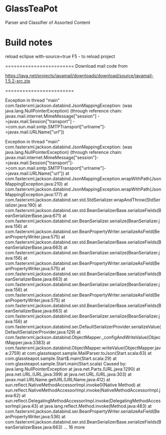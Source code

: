 GlassTeaPot
===========

Parser and Classifier of Assorted Content


Build notes
========================
reload
eclipse with-source=true
F5 - to reload project

========================
Download mail code from

https://java.net/projects/javamail/downloads/download/source/javamail-1.5.2-src.zip

========================



Exception in thread "main" com.fasterxml.jackson.databind.JsonMappingException: 
	(was java.lang.NullPointerException) 
	(through reference chain: javax.mail.internet.MimeMessage["session"]
		->javax.mail.Session["transport"]
		->com.sun.mail.smtp.SMTPTransport["urlname"]->javax.mail.URLName["url"])

Exception in thread "main" com.fasterxml.jackson.databind.JsonMappingException: (was java.lang.NullPointerException) (through reference chain: javax.mail.internet.MimeMessage["session"]->javax.mail.Session["transport"]->com.sun.mail.smtp.SMTPTransport["urlname"]->javax.mail.URLName["url"])
	at com.fasterxml.jackson.databind.JsonMappingException.wrapWithPath(JsonMappingException.java:210)
	at com.fasterxml.jackson.databind.JsonMappingException.wrapWithPath(JsonMappingException.java:177)
	at com.fasterxml.jackson.databind.ser.std.StdSerializer.wrapAndThrow(StdSerializer.java:190)
	at com.fasterxml.jackson.databind.ser.std.BeanSerializerBase.serializeFields(BeanSerializerBase.java:671)
	at com.fasterxml.jackson.databind.ser.BeanSerializer.serialize(BeanSerializer.java:156)
	at com.fasterxml.jackson.databind.ser.BeanPropertyWriter.serializeAsField(BeanPropertyWriter.java:575)
	at com.fasterxml.jackson.databind.ser.std.BeanSerializerBase.serializeFields(BeanSerializerBase.java:663)
	at com.fasterxml.jackson.databind.ser.BeanSerializer.serialize(BeanSerializer.java:156)
	at com.fasterxml.jackson.databind.ser.BeanPropertyWriter.serializeAsField(BeanPropertyWriter.java:575)
	at com.fasterxml.jackson.databind.ser.std.BeanSerializerBase.serializeFields(BeanSerializerBase.java:663)
	at com.fasterxml.jackson.databind.ser.BeanSerializer.serialize(BeanSerializer.java:156)
	at com.fasterxml.jackson.databind.ser.BeanPropertyWriter.serializeAsField(BeanPropertyWriter.java:575)
	at com.fasterxml.jackson.databind.ser.std.BeanSerializerBase.serializeFields(BeanSerializerBase.java:663)
	at com.fasterxml.jackson.databind.ser.BeanSerializer.serialize(BeanSerializer.java:156)
	at com.fasterxml.jackson.databind.ser.DefaultSerializerProvider.serializeValue(DefaultSerializerProvider.java:129)
	at com.fasterxml.jackson.databind.ObjectMapper._configAndWriteValue(ObjectMapper.java:3383)
	at com.fasterxml.jackson.databind.ObjectMapper.writeValue(ObjectMapper.java:2759)
	at com.glassteapot.sample.MailParser.toJson(Start.scala:63)
	at com.glassteapot.sample.Start$.main(Start.scala:29)
	at com.glassteapot.sample.Start.main(Start.scala)
Caused by: java.lang.NullPointerException
	at java.net.Parts.<init>(URL.java:1290)
	at java.net.URL.<init>(URL.java:399)
	at java.net.URL.<init>(URL.java:303)
	at javax.mail.URLName.getURL(URLName.java:412)
	at sun.reflect.NativeMethodAccessorImpl.invoke0(Native Method)
	at sun.reflect.NativeMethodAccessorImpl.invoke(NativeMethodAccessorImpl.java:62)
	at sun.reflect.DelegatingMethodAccessorImpl.invoke(DelegatingMethodAccessorImpl.java:43)
	at java.lang.reflect.Method.invoke(Method.java:483)
	at com.fasterxml.jackson.databind.ser.BeanPropertyWriter.serializeAsField(BeanPropertyWriter.java:536)
	at com.fasterxml.jackson.databind.ser.std.BeanSerializerBase.serializeFields(BeanSerializerBase.java:663)
	... 16 more
